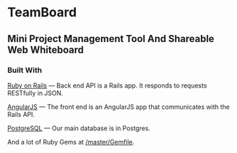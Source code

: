 # TeamBoard
## Mini Project Management Tool And Shareable Web Whiteboard

### Built With

[Ruby on Rails](http://rubyonrails.org/) — Back end API is a Rails app. It responds to requests RESTfully in JSON.

[AngularJS](https://angularjs.org/) — The front end is an AngularJS app that communicates with the Rails API.

[PostgreSQL](http://www.postgresql.org/) — Our main database is in Postgres.

And a lot of Ruby Gems at [/master/Gemfile](https://github.com/xuorig/team-board/blob/master/Gemfile).
